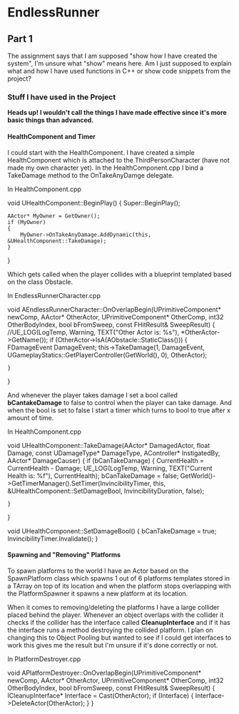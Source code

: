 # EndlessRunner
## Part 1
The assignment says that I am supposed "show how I have created the system", I'm unsure what "show" means here. Am I just supposed to explain what and how I have used functions in C++ or show code snippets from the project?

### Stuff I have used in the Project
**Heads up! I wouldn't call the things I have made effective since it's more basic things than advanced.**

#### HealthComponent and Timer
I could start with the HealthComponent. I have created a simple HealthComponent which is attached to the ThirdPersonCharacter (have not made my own character yet). In the HealthComponent.cpp I bind a TakeDamage method to the OnTakeAnyDamge delegate.

In HealthComponent.cpp

void UHealthComponent::BeginPlay()
{
	Super::BeginPlay();

	AActor* MyOwner = GetOwner();
	if (MyOwner)
	{
		MyOwner->OnTakeAnyDamage.AddDynamic(this, &UHealthComponent::TakeDamage);
	}
}


Which gets called when the player collides with a blueprint templated based on the class Obstacle.

In EndlessRunnerCharacter.cpp


void AEndlessRunnerCharacter::OnOverlapBegin(UPrimitiveComponent* newComp, AActor* OtherActor, UPrimitiveComponent* OtherComp, int32 OtherBodyIndex,
	bool bFromSweep, const FHitResult& SweepResult)
{
	//UE_LOG(LogTemp, Warning, TEXT("Other Actor is: %s"), *OtherActor->GetName());
	if (OtherActor->IsA(AObstacle::StaticClass()))
	{
		FDamageEvent DamageEvent;
		this->TakeDamage(1, DamageEvent, UGameplayStatics::GetPlayerController(GetWorld(), 0), OtherActor);

	}
}



And whenever the player takes damage I set a bool called **bCantakeDamage** to false to control when the player can take damage. And when the bool is set to false I start a timer which turns to bool to true after x amount of time.

In HealthComponent.cpp


void UHealthComponent::TakeDamage(AActor* DamagedActor, float Damage, const UDamageType* DamageType, AController* InstigatedBy, AActor* DamageCauser)
{
	if (bCanTakeDamage)
	{
		CurrentHealth = CurrentHealth - Damage;
		UE_LOG(LogTemp, Warning, TEXT("Current Health is: %f"), CurrentHealth);
		bCanTakeDamage = false;
		GetWorld()->GetTimerManager().SetTimer(InvincibilityTimer, this, &UHealthComponent::SetDamageBool, InvincibilityDuration, false);
		
	}
}

void UHealthComponent::SetDamageBool()
{
	bCanTakeDamage = true;
	InvincibilityTimer.Invalidate();
}



#### Spawning and "Removing" Platforms

To spawn platforms to the world I have an Actor based on the SpawnPlatform class which spawns 1 out of 6 platforms templates stored in a TArray on top of its location and when the platform stops overlapping with the PlatformSpawner it spawns a new platform at its location.

When it comes to removing/deleting the platforms I have a large collider placed behind the player. Whenever an object overlaps with the collider it checks if the collider has the interface called **CleanupInterface** and if it has the interface runs a method destroying the collided platform. I plan on changing this to Object Pooling but wanted to see if I could get interfaces to work this gives me the result but I'm unsure if it's done correctly or not. 

In PlatformDestroyer.cpp


void APlatformDestroyer::OnOverlapBegin(UPrimitiveComponent* newComp, AActor* OtherActor,
	UPrimitiveComponent* OtherComp, int32 OtherBodyIndex, bool bFromSweep, const FHitResult& SweepResult)
{
	ICleanupInterface* Interface = Cast<ICleanupInterface>(OtherActor);
	if (Interface)
	{
		Interface->DeleteActor(OtherActor);
	}
}



